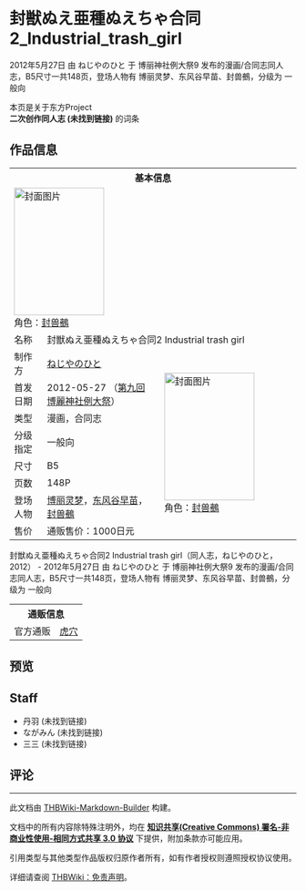 # 封獣ぬえ亜種ぬえちゃ合同2_Industrial_trash_girl

<!-- source html: G:\repos\THBWiki-Markdown-Builder\THBWikiMarkdown\Temp\main\f\f9\ns0%3A%E5%B0%81%E7%8D%A3%E3%81%AC%E3%81%88%E4%BA%9C%E7%A8%AE%E3%81%AC%E3%81%88%E3%81%A1%E3%82%83%E5%90%88%E5%90%8C2_Industrial_trash_girl.html -->

2012年5月27日 由 ねじやのひと 于 博丽神社例大祭9 发布的漫画/合同志同人志，B5尺寸一共148页，登场人物有 博丽灵梦、东风谷早苗、封兽鵺，分级为 一般向

本页是关于东方Project  
 **二次创作同人志 (未找到链接)** 的词条

## 作品信息

<table><tbody><tr><th colspan="3">基本信息</th></tr><tr><td class="cover-artwork-mobile" colspan="2"><a href="./文件-封獣ぬえ亜種ぬえちゃ合同2_Industrial_trash_girl封面.jpg.md" class="image" title="封面图片"><img alt="封面图片" src="https://upload.thwiki.cc/thumb/8/8d/%E5%B0%81%E7%8D%A3%E3%81%AC%E3%81%88%E4%BA%9C%E7%A8%AE%E3%81%AC%E3%81%88%E3%81%A1%E3%82%83%E5%90%88%E5%90%8C2_Industrial_trash_girl%E5%B0%81%E9%9D%A2.jpg/158px-%E5%B0%81%E7%8D%A3%E3%81%AC%E3%81%88%E4%BA%9C%E7%A8%AE%E3%81%AC%E3%81%88%E3%81%A1%E3%82%83%E5%90%88%E5%90%8C2_Industrial_trash_girl%E5%B0%81%E9%9D%A2.jpg" decoding="async" loading="lazy" width="158" height="224" srcset="https://upload.thwiki.cc/thumb/8/8d/%E5%B0%81%E7%8D%A3%E3%81%AC%E3%81%88%E4%BA%9C%E7%A8%AE%E3%81%AC%E3%81%88%E3%81%A1%E3%82%83%E5%90%88%E5%90%8C2_Industrial_trash_girl%E5%B0%81%E9%9D%A2.jpg/238px-%E5%B0%81%E7%8D%A3%E3%81%AC%E3%81%88%E4%BA%9C%E7%A8%AE%E3%81%AC%E3%81%88%E3%81%A1%E3%82%83%E5%90%88%E5%90%8C2_Industrial_trash_girl%E5%B0%81%E9%9D%A2.jpg 1.5x, https://upload.thwiki.cc/thumb/8/8d/%E5%B0%81%E7%8D%A3%E3%81%AC%E3%81%88%E4%BA%9C%E7%A8%AE%E3%81%AC%E3%81%88%E3%81%A1%E3%82%83%E5%90%88%E5%90%8C2_Industrial_trash_girl%E5%B0%81%E9%9D%A2.jpg/317px-%E5%B0%81%E7%8D%A3%E3%81%AC%E3%81%88%E4%BA%9C%E7%A8%AE%E3%81%AC%E3%81%88%E3%81%A1%E3%82%83%E5%90%88%E5%90%8C2_Industrial_trash_girl%E5%B0%81%E9%9D%A2.jpg 2x" data-file-width="800" data-file-height="1130"></a><div class="cover-char">角色：<a href="./封兽鵺.md" title="封兽鵺">封兽鵺</a></div></td>
</tr><tr><td class="label">名称</td><td colspan="2"> 封獣ぬえ亜種ぬえちゃ合同2 Industrial trash girl </td></tr><tr><td class="label">制作方</td><td><a href="./ねじやのひと.md" title="ねじやのひと">ねじやのひと</a></td><td class="cover-artwork" rowspan="8" style="min-width:224px;"><a href="./文件-封獣ぬえ亜種ぬえちゃ合同2_Industrial_trash_girl封面.jpg.md" class="image" title="封面图片"><img alt="封面图片" src="https://upload.thwiki.cc/thumb/8/8d/%E5%B0%81%E7%8D%A3%E3%81%AC%E3%81%88%E4%BA%9C%E7%A8%AE%E3%81%AC%E3%81%88%E3%81%A1%E3%82%83%E5%90%88%E5%90%8C2_Industrial_trash_girl%E5%B0%81%E9%9D%A2.jpg/158px-%E5%B0%81%E7%8D%A3%E3%81%AC%E3%81%88%E4%BA%9C%E7%A8%AE%E3%81%AC%E3%81%88%E3%81%A1%E3%82%83%E5%90%88%E5%90%8C2_Industrial_trash_girl%E5%B0%81%E9%9D%A2.jpg" decoding="async" loading="lazy" width="158" height="224" srcset="https://upload.thwiki.cc/thumb/8/8d/%E5%B0%81%E7%8D%A3%E3%81%AC%E3%81%88%E4%BA%9C%E7%A8%AE%E3%81%AC%E3%81%88%E3%81%A1%E3%82%83%E5%90%88%E5%90%8C2_Industrial_trash_girl%E5%B0%81%E9%9D%A2.jpg/238px-%E5%B0%81%E7%8D%A3%E3%81%AC%E3%81%88%E4%BA%9C%E7%A8%AE%E3%81%AC%E3%81%88%E3%81%A1%E3%82%83%E5%90%88%E5%90%8C2_Industrial_trash_girl%E5%B0%81%E9%9D%A2.jpg 1.5x, https://upload.thwiki.cc/thumb/8/8d/%E5%B0%81%E7%8D%A3%E3%81%AC%E3%81%88%E4%BA%9C%E7%A8%AE%E3%81%AC%E3%81%88%E3%81%A1%E3%82%83%E5%90%88%E5%90%8C2_Industrial_trash_girl%E5%B0%81%E9%9D%A2.jpg/317px-%E5%B0%81%E7%8D%A3%E3%81%AC%E3%81%88%E4%BA%9C%E7%A8%AE%E3%81%AC%E3%81%88%E3%81%A1%E3%82%83%E5%90%88%E5%90%8C2_Industrial_trash_girl%E5%B0%81%E9%9D%A2.jpg 2x" data-file-width="800" data-file-height="1130"></a><div class="cover-char">角色：<a href="./封兽鵺.md" title="封兽鵺">封兽鵺</a></div></td>
</tr><tr><td class="label">首发日期</td><td>2012-05-27&#160;（<a href="/展会作品列表?e=%E5%8D%9A%E4%B8%BD%E7%A5%9E%E7%A4%BE%E4%BE%8B%E5%A4%A7%E7%A5%AD%239">第九回 博麗神社例大祭</a>）</td></tr><tr><td class="label">类型</td><td>漫画，合同志</td></tr><tr><td class="label">分级指定</td><td>一般向</td></tr><tr><td class="label">尺寸</td><td>B5</td></tr><tr><td class="label">页数</td><td>148P</td></tr><tr><td class="label">登场人物</td><td><a href="./博丽灵梦.md" title="博丽灵梦">博丽灵梦</a>，<a href="./东风谷早苗.md" title="东风谷早苗">东风谷早苗</a>，<a href="./封兽鵺.md" title="封兽鵺">封兽鵺</a></td></tr><tr><td class="label">售价</td><td>通贩售价：1000日元</td></tr></tbody></table>

封獣ぬえ亜種ぬえちゃ合同2 Industrial trash girl（同人志，ねじやのひと，2012） - 2012年5月27日 由 ねじやのひと 于 博丽神社例大祭9 发布的漫画/合同志同人志，B5尺寸一共148页，登场人物有 博丽灵梦、东风谷早苗、封兽鵺，分级为 一般向

<table><tbody><tr><th colspan="3">通贩信息</th></tr><tr><td class="label">官方通贩</td><td colspan="2"><a rel="nofollow" class="external text" href="https://ec.toranoana.jp/tora_r/ec/item/040030046093">虎穴</a></td></tr></tbody></table>



## 预览

## Staff
- 丹羽 (未找到链接)
- ながみん (未找到链接)
- 三三 (未找到链接)


## 评论




---

此文档由 [THBWiki-Markdown-Builder](https://github.com/Delsin-Yu/THBWiki-Markdown-Builder) 构建。

文档中的所有内容除特殊注明外，均在 [**知识共享(Creative Commons) 署名-非商业性使用-相同方式共享 3.0 协议**](https://creativecommons.org/licenses/by-sa/3.0/deed.zh-hans) 下提供，附加条款亦可能应用。

引用类型与其他类型作品版权归原作者所有，如有作者授权则遵照授权协议使用。

详细请查阅 [THBWiki：免责声明](https://thbwiki.cc/THBWiki:%E5%85%8D%E8%B4%A3%E5%A3%B0%E6%98%8E)。

